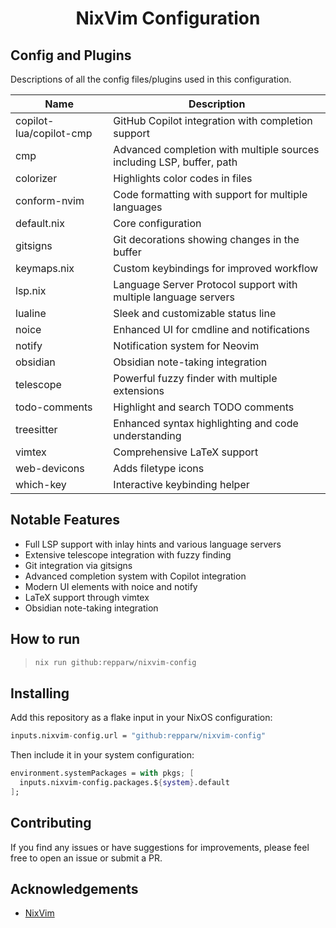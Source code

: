 <h1 align="center">NixVim Configuration</h1>

## Config and Plugins

Descriptions of all the config files/plugins used in this configuration.

| Name | Description |
| --- | --- |
| copilot-lua/copilot-cmp | GitHub Copilot integration with completion support |
| cmp | Advanced completion with multiple sources including LSP, buffer, path |
| colorizer | Highlights color codes in files |
| conform-nvim | Code formatting with support for multiple languages |
| default.nix | Core configuration |
| gitsigns | Git decorations showing changes in the buffer |
| keymaps.nix | Custom keybindings for improved workflow |
| lsp.nix | Language Server Protocol support with multiple language servers |
| lualine | Sleek and customizable status line |
| noice | Enhanced UI for cmdline and notifications |
| notify | Notification system for Neovim |
| obsidian | Obsidian note-taking integration |
| telescope | Powerful fuzzy finder with multiple extensions |
| todo-comments | Highlight and search TODO comments |
| treesitter | Enhanced syntax highlighting and code understanding |
| vimtex | Comprehensive LaTeX support |
| web-devicons | Adds filetype icons |
| which-key | Interactive keybinding helper |

## Notable Features

- Full LSP support with inlay hints and various language servers
- Extensive telescope integration with fuzzy finding
- Git integration via gitsigns
- Advanced completion system with Copilot integration
- Modern UI elements with noice and notify
- LaTeX support through vimtex
- Obsidian note-taking integration

## How to run

> ```bash
> nix run github:repparw/nixvim-config
> ```

## Installing

Add this repository as a flake input in your NixOS configuration:

```nix
inputs.nixvim-config.url = "github:repparw/nixvim-config"
```

Then include it in your system configuration:

```nix
environment.systemPackages = with pkgs; [
  inputs.nixvim-config.packages.${system}.default
];
```

## Contributing

If you find any issues or have suggestions for improvements, please feel free to open an issue or submit a PR.

## Acknowledgements
* [NixVim](https://github.com/nix-community/nixvim)
